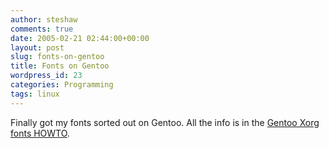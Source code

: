 ```yaml
---
author: steshaw
comments: true
date: 2005-02-21 02:44:00+00:00
layout: post
slug: fonts-on-gentoo
title: Fonts on Gentoo
wordpress_id: 23
categories: Programming
tags: linux
---
```


Finally got my fonts sorted out on Gentoo. All the info is in the [Gentoo
Xorg fonts HOWTO](http://gentoo-wiki.com/HOWTO_Xorg_and_Fonts).
